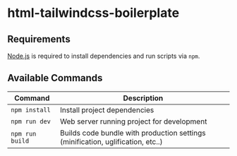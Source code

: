 # html-tailwindcss-boilerplate

## Requirements

[Node.js](https://nodejs.org) is required to install dependencies and run scripts via `npm`.

## Available Commands

| Command | Description |
|---------|-------------|
| `npm install` | Install project dependencies |
| `npm run dev` | Web server running project for development |
| `npm run build` | Builds code bundle with production settings (minification, uglification, etc..) |

